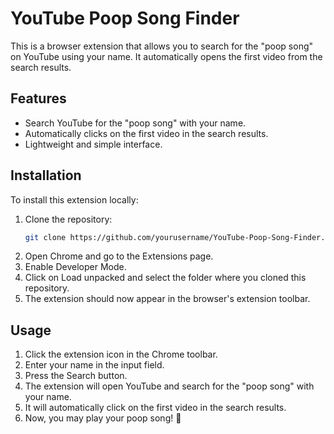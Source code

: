 # YouTube Poop Song Finder

This is a browser extension that allows you to search for the "poop song" on YouTube using your name. It automatically opens the first video from the search results.

## Features

- Search YouTube for the "poop song" with your name.
- Automatically clicks on the first video in the search results.
- Lightweight and simple interface.

## Installation

To install this extension locally:

1. Clone the repository:
   ```bash
   git clone https://github.com/yourusername/YouTube-Poop-Song-Finder.git
2. Open Chrome and go to the Extensions page.
3. Enable Developer Mode.
4. Click on Load unpacked and select the folder where you cloned this repository.
5. The extension should now appear in the browser's extension toolbar.

## Usage

1. Click the extension icon in the Chrome toolbar.
2. Enter your name in the input field.
3. Press the Search button.
4. The extension will open YouTube and search for the "poop song" with your name.
5. It will automatically click on the first video in the search results.
6. Now, you may play your poop song! :poop:


